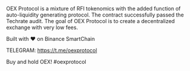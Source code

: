 OEX Protocol is a mixture of RFI tokenomics with the added function of auto-liquidity generating protocol. 
The contract successfully passed the Techrate audit.
The goal of OEX Protocol is to create a decentralized exchange with very low fees.

Built with ♥️ on Binance SmartChain

TELEGRAM: https://t.me/oexprotocol

Buy and hold OEX!  #oexprotocol
